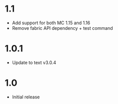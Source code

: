 # 1.1
- Add support for both MC 1.15 and 1.16
- Remove fabric API dependency + test command

# 1.0.1
- Update to text v3.0.4

# 1.0

- Initial release
